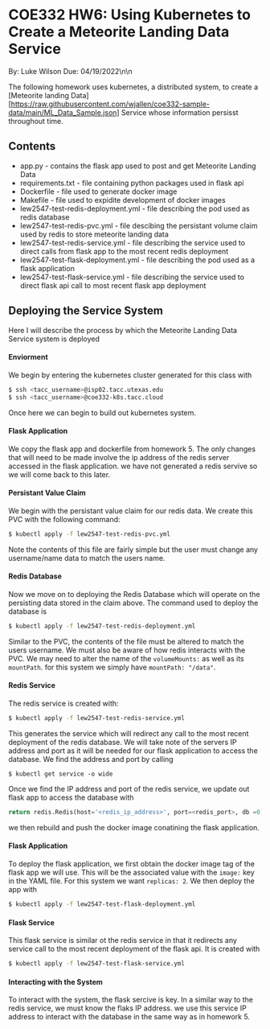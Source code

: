 # COE332 HW6: Using Kubernetes to Create a Meteorite Landing Data Service

By: Luke Wilson
Due: 04/19/2022\n\n

The following homework uses kubernetes, a distributed system, to create a [Meteorite landing Data][https://raw.githubusercontent.com/wjallen/coe332-sample-data/main/ML_Data_Sample.json] Service whose information persisst throughout time. 

## Contents

- app.py - contains the flask app used to post and get Meteorite Landing Data
- requirements.txt - file containing python packages used in flask api
- Dockerfile - file used to generate docker image
- Makefile - file used to expidite development of docker images
- lew2547-test-redis-deployment.yml - file describing the pod used as redis database
- lew2547-test-redis-pvc.yml - file descibing the persistant volume claim used by redis to store meteorite landing data
- lew2547-test-redis-service.yml - file describing the service used to direct calls from flask app to the most recent redis deployment
- lew2547-test-flask-deployment.yml - file describing the pod used as a flask application
- lew2547-test-flask-service.yml - file describing the service used to direct flask api call to most recent flask app deployment

## Deploying the Service System

Here I will describe the process by which the Meteorite Landing Data Service system is deployed

#### Enviorment

We begin by entering the kubernetes cluster generated for this class with 
```bash
$ ssh <tacc_username>@isp02.tacc.utexas.edu
$ ssh <tacc_username>@coe332-k8s.tacc.cloud
```
Once here we can begin to build out kubernetes system.

#### Flask Application

We copy the flask app and dockerfile from homework 5. The only changes that will need to be made involve the ip address of the redis server accessed in the flask application. we have not generated a redis servive so we will come back to this later.

#### Persistant Value Claim

We begin with the persistant value claim for our redis data. We create this PVC with the following command:
```bash
$ kubectl apply -f lew2547-test-redis-pvc.yml
```
Note the contents of this file are fairly simple but the user must change any username/name data to match the users name.

#### Redis Database

Now we move on to deploying the Redis Database which will operate on the persisting data stored in the claim above. The command used to deploy the database is
```bash
$ kubectl apply -f lew2547-test-redis-deployment.yml
```
Similar to the PVC, the contents of the file must be altered to match the users username. We must also be aware of how redis interacts with the PVC. We may need to alter the name of the ```volumeMounts:``` as well as its ```mountPath```. for this system we simply have ```mountPath: "/data"```.

#### Redis Service

The redis service is created with:
```bash
$ kubectl apply -f lew2547-test-redis-service.yml
```
This generates the service which will redirect any call to the most recent deployment of the redis database. We will take note of the servers IP address and port as it will be needed for our flask application to access the database. We find the address and port by calling
```
$ kubectl get service -o wide
```
Once we find the IP address and port of the redis service, we update out flask app to access the database with
```python
return redis.Redis(host='<redis_ip_address>', port=<redis_port>, db =0)
```
we then rebuild and push the docker image conatining the flask application.

#### Flask Application

To deploy the flask application, we first obtain the docker image tag of the flask app we will use. This will be the associated value with the ```image:``` key in the YAML file. For this system we want ```replicas: 2```. We then deploy the app with 
```bash
$ kubectl apply -f lew2547-test-flask-deployment.yml
```

#### Flask Service

This flask service is similar ot the redis service in that it redirects any service call to the most recent deployment of the flask api. It is created with
```bash
$ kubectl apply -f lew2547-test-flask-service.yml
```

#### Interacting with the System

To interact with the system, the flask sercive is key. In a similar way to the redis service, we must know the flaks IP address. we use this service IP address to interact with the database in the same way as in homework 5.

